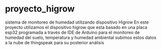 # proyecto_higrow
sistema de monitoreo de humedad utilizando dispositivo Higrow
En este proyecto utilizamos el dispositivo higrow que esta basado en una placa esp32 programada a través de IDE de Arduino para el monitoreo de humedad del suelo, temperatura y humedad ambiental subimos estos datos a la nube de thingspeak para su posterior análisis 
